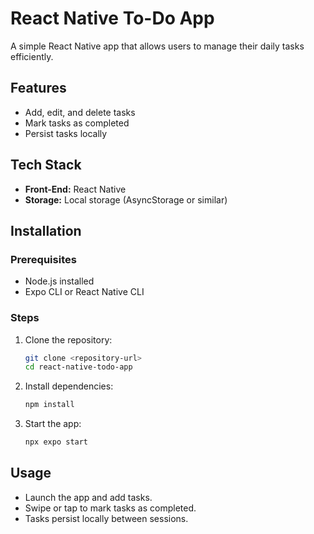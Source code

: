 # React Native To-Do App

A simple React Native app that allows users to manage their daily tasks efficiently.

## Features

- Add, edit, and delete tasks
- Mark tasks as completed
- Persist tasks locally

## Tech Stack

- **Front-End:** React Native
- **Storage:** Local storage (AsyncStorage or similar)

## Installation

### Prerequisites
- Node.js installed
- Expo CLI or React Native CLI

### Steps
1. Clone the repository:
   ```sh
   git clone <repository-url>
   cd react-native-todo-app
   ```

2. Install dependencies:
   ```sh
   npm install
   ```

3. Start the app:
   ```sh
   npx expo start
   ```

## Usage
- Launch the app and add tasks.
- Swipe or tap to mark tasks as completed.
- Tasks persist locally between sessions.

